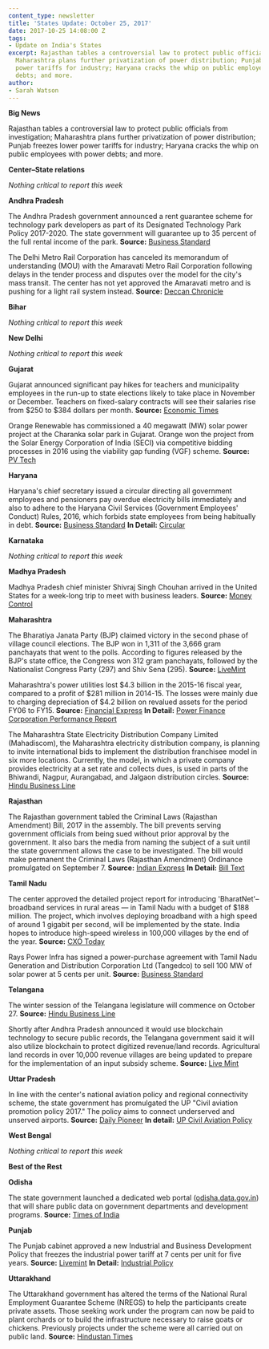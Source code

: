 ```yaml
---
content_type: newsletter
title: 'States Update: October 25, 2017'
date: 2017-10-25 14:08:00 Z
tags:
- Update on India's States
excerpt: Rajasthan tables a controversial law to protect public officials from investigation;
  Maharashtra plans further privatization of power distribution; Punjab freezes lower
  power tariffs for industry; Haryana cracks the whip on public employees with power
  debts; and more.
author:
- Sarah Watson
---
```


**Big News**

Rajasthan tables a controversial law to protect public officials from investigation; Maharashtra plans further privatization of power distribution; Punjab freezes lower power tariffs for industry; Haryana cracks the whip on public employees with power debts; and more.

**Center–State relations**

_Nothing critical to report this week_

**Andhra Pradesh**

The Andhra Pradesh government announced a rent guarantee scheme for technology park developers as part of its Designated Technology Park Policy 2017-2020. The state government will guarantee up to 35 percent of the full rental income of the park. **Source:** [Business Standard](http://www.business-standard.com/article/economy-policy/ap-govt-announces-rent-guarantee-incentive-for-it-park-developers-117101600822_1.html)

The Delhi Metro Rail Corporation has canceled its memorandum of understanding (MOU) with the Amaravati Metro Rail Corporation following delays in the tender process and disputes over the model for the city&#39;s mass transit. The center has not yet approved the Amaravati metro and is pushing for a light rail system instead. **Source:** [Deccan Chronicle](http://www.deccanchronicle.com/nation/current-affairs/161017/delhi-metro-ends-mou-with-amaravati-rail.html)

**Bihar**

_Nothing critical to report this week_

**New Delhi**

_Nothing critical to report this week_

**Gujarat**

Gujarat announced significant pay hikes for teachers and municipality employees in the run-up to state elections likely to take place in November or December. Teachers on fixed-salary contracts will see their salaries rise from $250 to $384 dollars per month. **Source:** [Economic Times](https://economictimes.indiatimes.com/news/politics-and-nation/gujarat-government-doles-out-sops-ahead-of-assembly-polls/articleshow/61135021.cms)

Orange Renewable has commissioned a 40 megawatt (MW) solar power project at the Charanka solar park in Gujarat. Orange won the project from the Solar Energy Corporation of India (SECI) via competitive bidding processes in 2016 using the viability gap funding (VGF) scheme. **Source:** [PV Tech](https://www.pv-tech.org/news/orange-renewable-commissions-140mw-of-solar-projects-in-gujarat-and-maharas)

**Haryana**

Haryana&#39;s chief secretary issued a circular directing all government employees and pensioners pay overdue electricity bills immediately and also to adhere to the Haryana Civil Services (Government Employees&#39; Conduct) Rules, 2016, which forbids state employees from being habitually in debt. **Source:** [Business Standard](http://www.business-standard.com/article/news-ians/haryana-to-act-against-employees-not-paying-power-bills-117101800752_1.html) **In Detail:** [Circular](http://csharyana.gov.in/WriteReadData/Instructions/General%20Services-I/7457.pdf)

**Karnataka**

_Nothing critical to report this week_

**Madhya Pradesh**

Madhya Pradesh chief minister Shivraj Singh Chouhan arrived in the United States for a week-long trip to meet with business leaders. **Source:** [Money Control](http://www.moneycontrol.com/news/politics/mp-cm-shivraj-singh-chouhan-arrives-in-us-seeking-investments-for-state-2417245.html)

**Maharashtra**

The Bharatiya Janata Party (BJP) claimed victory in the second phase of village council elections. The BJP won in 1,311 of the 3,666 gram panchayats that went to the polls. According to figures released by the BJP&#39;s state office, the Congress won 312 gram panchayats, followed by the Nationalist Congress Party (297) and Shiv Sena (295). **Source:** [LiveMint](http://www.livemint.com/Politics/6jDKMWhOYbDG7338vibw9O/Maharashtra-BJP-Congress-claim-win-in-Phase-2-of-gram-panc.html)

Maharashtra&#39;s power utilities lost $4.3 billion in the 2015-16 fiscal year, compared to a profit of $281 million in 2014-15. The losses were mainly due to charging depreciation of $4.2 billion on revalued assets for the period FY06 to FY15. **Source:** [Financial Express](http://www.financialexpress.com/economy/in-big-setback-power-utilities-losses-jump-36-pct-to-rs-89603-cr-in-fy16/900766/) **In Detail:** [Power Finance Corporation Performance Report](http://www.pfcindia.com/Default/ViewFile/?id=1505210724491_Report%20on%20Performance%20of%20State%20Power%20Utilities%20for%20the%20years%202013-14%20to%202015-16.pdf&amp;path=Page)

The Maharashtra State Electricity Distribution Company Limited (Mahadiscom), the Maharashtra electricity distribution company, is planning to invite international bids to implement the distribution franchisee model in six more locations. Currently, the model, in which a private company provides electricity at a set rate and collects dues, is used in parts of the Bhiwandi, Nagpur, Aurangabad, and Jalgaon distribution circles. **Source:** [Hindu Business Line](http://www.thehindubusinessline.com/companies/maharashtra-govts-discom-wants-to-rope-in-private-players-in-six-more-cities/article9916037.ece?ref=wl_news)

**Rajasthan**

The Rajasthan government tabled the Criminal Laws (Rajasthan Amendment) Bill, 2017 in the assembly. The bill prevents serving government officials from being sued without prior approval by the government. It also bars the media from naming the subject of a suit until the state government allows the case to be investigated. The bill would make permanent the Criminal Laws (Rajasthan Amendment) Ordinance promulgated on September 7. **Source:** [Indian Express](http://indianexpress.com/article/cities/jaipur/rajasthan-govts-criminal-ordinance-licence-to-commit-crime-says-pil-filed-in-hc-challenging-its-validity-4902366/) **In Detail:** [Bill Text](http://www.rajassembly.nic.in/BillsPdf/Bill38-2017.pdf)

**Tamil Nadu**

The center approved the detailed project report for introducing &#39;BharatNet&#39;–broadband services in rural areas — in Tamil Nadu with a budget of $188 million. The project, which involves deploying broadband with a high speed of around 1 gigabit per second, will be implemented by the state. India hopes to introduce high-speed wireless in 100,000 villages by the end of the year. **Source:** [CXO Today](http://www.cxotoday.com/story/central-government-clears-bharatnet-for-tamil-nadu/)

Rays Power Infra has signed a power-purchase agreement with Tamil Nadu Generation and Distribution Corporation Ltd (Tangedco) to sell 100 MW of solar power at 5 cents per unit. **Source:** [Business Standard](http://www.business-standard.com/article/companies/rays-power-signs-pact-with-tangedco-to-sell-solar-power-at-rs-3-47-per-unit-117101700406_1.html)

**Telangana**

The winter session of the Telangana legislature will commence on October 27. **Source:** [Hindu Business Line](http://www.thehindubusinessline.com/news/national/telangana-legislature-session-to-begin-from-oct-27/article9915892.ece)

Shortly after Andhra Pradesh announced it would use blockchain technology to secure public records, the Telangana government said it will also utilize blockchain to protect digitized revenue/land records. Agricultural land records in over 10,000 revenue villages are being updated to prepare for the implementation of an input subsidy scheme. **Source:** [Live Mint](http://www.livemint.com/Politics/4IOMVhyOuK6k0LwSVGikZL/Telangana-govt-to-use-blockchain-tech-for-securing-land-reco.html)

**Uttar Pradesh**

In line with the center&#39;s national aviation policy and regional connectivity scheme, the state government has promulgated the UP &quot;Civil aviation promotion policy 2017.&quot;  The policy aims to connect underserved and unserved airports. **Source:** [Daily Pioneer](http://www.dailypioneer.com/state-editions/lucknow/state-govt-announces-civil-aviation-promotion-policy-2017.html) **In detail:** [UP Civil Aviation Policy](http://civilaviation.up.nic.in/Civil%20Aviation%20Promotion%20Policy%20UP%20Final.pdf)

**West Bengal**

_Nothing critical to report this week_

**Best of the Rest**

**Odisha**

The state government launched a dedicated web portal ([odisha.data.gov.in](../../C:%5CUsers%5CJDB%5CDownloads%5Codisha.data.gov.in)) that will share public data on government departments and development programs. **Source:** [Times of India](https://timesofindia.indiatimes.com/city/bhubaneswar/odisha-launches-web-portal-to-share-government-data/articleshow/61120519.cms)

**Punjab**

The Punjab cabinet approved a new Industrial and Business Development Policy that freezes the industrial power tariff at 7 cents per unit for five years. **Source:** [Livemint](http://www.livemint.com/Industry/edbWjjkEUNGuAANu0u9TwM/Punjab-govt-fixes-industrial-power-tariff-at-Rs5-per-unit-fo.html) **In Detail:** [Industrial Policy](http://investpunjab.gov.in/Content/documents/Notifications/Draft_Industrial_Policy_2017_July_28.pdf)

**Uttarakhand**

The Uttarakhand government has altered the terms of the National Rural Employment Guarantee Scheme (NREGS) to help the participants create private assets. Those seeking work under the program can now be paid to plant orchards or to build the infrastructure necessary to raise goats or chickens. Previously projects under the scheme were all carried out on public land. **Source:** [Hindustan Times](http://www.hindustantimes.com/dehradun/uttarakhand-tweaks-nregs-to-check-forced-migration-from-hills/story-8kyypmm7OpVNtCQtDtkGCP.html)
